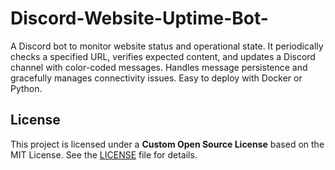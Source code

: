 # Discord-Website-Uptime-Bot-
A Discord bot to monitor website status and operational state. It periodically checks a specified URL, verifies expected content, and updates a Discord channel with color-coded messages. Handles message persistence and gracefully manages connectivity issues. Easy to deploy with Docker or Python.

## License
This project is licensed under a **Custom Open Source License** based on the MIT License. See the [LICENSE](./LICENSE) file for details.
